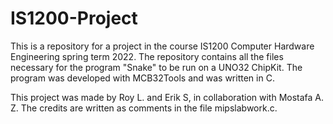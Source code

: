 # IS1200-Project
This is a repository for a project in the course IS1200 Computer Hardware Engineering spring term 2022. The repository contains all the files necessary for the program "Snake" to be run on a UNO32 ChipKit. The program was developed with MCB32Tools and was written in C.

This project was made by Roy L. and Erik S, in collaboration with Mostafa A. Z. The credits are written as comments in the file mipslabwork.c.
